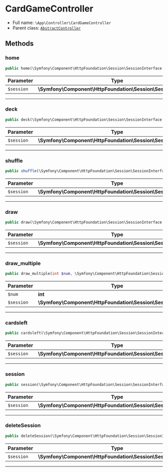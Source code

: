 
# CardGameController





* Full name: `\App\Controller\CardGameController` 
* Parent class: [`AbstractController`](#content-abstractcontroller)




## Methods


### home



```php
public home(\Symfony\Component\HttpFoundation\Session\SessionInterface $session): \Symfony\Component\HttpFoundation\Response
```








| Parameter | Type | Description |
|-----------|------|-------------|
| `$session` | **\Symfony\Component\HttpFoundation\Session\SessionInterface** |  |





***

### deck



```php
public deck(\Symfony\Component\HttpFoundation\Session\SessionInterface $session): \Symfony\Component\HttpFoundation\Response
```








| Parameter | Type | Description |
|-----------|------|-------------|
| `$session` | **\Symfony\Component\HttpFoundation\Session\SessionInterface** |  |





***

### shuffle



```php
public shuffle(\Symfony\Component\HttpFoundation\Session\SessionInterface $session): \Symfony\Component\HttpFoundation\Response
```








| Parameter | Type | Description |
|-----------|------|-------------|
| `$session` | **\Symfony\Component\HttpFoundation\Session\SessionInterface** |  |





***

### draw



```php
public draw(\Symfony\Component\HttpFoundation\Session\SessionInterface $session): \Symfony\Component\HttpFoundation\Response
```








| Parameter | Type | Description |
|-----------|------|-------------|
| `$session` | **\Symfony\Component\HttpFoundation\Session\SessionInterface** |  |





***

### draw_multiple



```php
public draw_multiple(int $num, \Symfony\Component\HttpFoundation\Session\SessionInterface $session): \Symfony\Component\HttpFoundation\Response
```








| Parameter | Type | Description |
|-----------|------|-------------|
| `$num` | **int** |  |
| `$session` | **\Symfony\Component\HttpFoundation\Session\SessionInterface** |  |





***

### cardsleft



```php
public cardsleft(\Symfony\Component\HttpFoundation\Session\SessionInterface $session): \Symfony\Component\HttpFoundation\Response
```








| Parameter | Type | Description |
|-----------|------|-------------|
| `$session` | **\Symfony\Component\HttpFoundation\Session\SessionInterface** |  |





***

### session



```php
public session(\Symfony\Component\HttpFoundation\Session\SessionInterface $session): \Symfony\Component\HttpFoundation\Response
```








| Parameter | Type | Description |
|-----------|------|-------------|
| `$session` | **\Symfony\Component\HttpFoundation\Session\SessionInterface** |  |





***

### deleteSession



```php
public deleteSession(\Symfony\Component\HttpFoundation\Session\SessionInterface $session): \Symfony\Component\HttpFoundation\Response
```








| Parameter | Type | Description |
|-----------|------|-------------|
| `$session` | **\Symfony\Component\HttpFoundation\Session\SessionInterface** |  |





***


